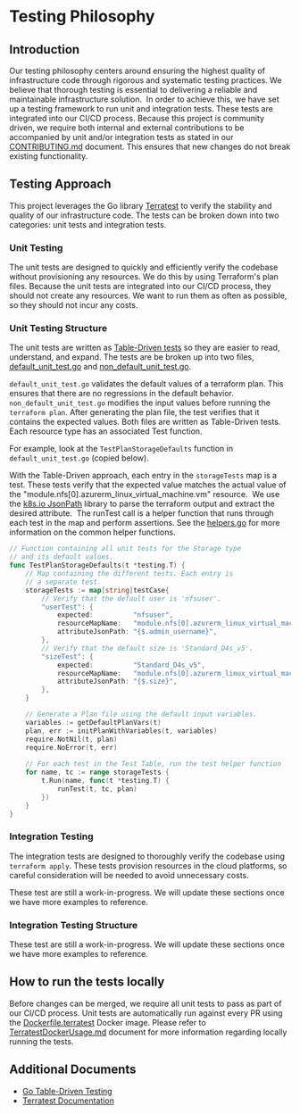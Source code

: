 # Testing Philosophy

## Introduction
Our testing philosophy centers around ensuring the highest quality of infrastructure code through rigorous and systematic testing practices. We believe that thorough testing is essential to delivering a reliable and maintainable infrastructure solution.  In order to achieve this, we have set up a testing framework to run unit and integration tests. These tests are integrated into our CI/CD process. Because this project is community driven, we require both internal and external contributions to be accompanied by unit and/or integration tests as stated in our [CONTRIBUTING.md](../CONTRIBUTING.md) document. This ensures that new changes do not break existing functionality.

## Testing Approach

This project leverages the Go library [Terratest](https://terratest.gruntwork.io/) to verify the stability and quality of our infrastructure code. The tests can be broken down into two categories: unit tests and integration tests. 

### Unit Testing

The unit tests are designed to quickly and efficiently verify the codebase without provisioning any resources. We do this by using Terraform's plan files. Because the unit tests are integrated into our CI/CD process, they should not create any resources. We want to run them as often as possible, so they should not incur any costs.

### Unit Testing Structure

The unit tests are written as [Table-Driven tests](https://go.dev/wiki/TableDrivenTests) so they are easier to read, understand, and expand. The tests are be broken up into two files, [default_unit_test.go](./default_unit_test.go) and [non_default_unit_test.go](./non_default_test.go). 

`default_unit_test.go` validates the default values of a terraform plan. This ensures that there are no regressions in the default behavior. `non_default_unit_test.go` modifies the input values before running the `terraform plan`. After generating the plan file, the test verifies that it contains the expected values. Both files are written as Table-Driven tests. Each resource type has an associated Test function.

For example, look at the `TestPlanStorageDefaults` function in `default_unit_test.go` (copied below).

With the Table-Driven approach, each entry in the `storageTests` map is a test. These tests verify that the expected value matches the actual value of the "module.nfs[0].azurerm_linux_virtual_machine.vm" resource.  We use the [k8s.io JsonPath](https://pkg.go.dev/k8s.io/client-go@v0.28.4/util/jsonpath) library to parse the terraform output and extract the desired attribute.  The runTest call is a helper function that runs through each test in the map and perform assertions. See the [helpers.go](./helpers.go) for more information on the common helper functions.

```go
// Function containing all unit tests for the Storage type
// and its default values.
func TestPlanStorageDefaults(t *testing.T) {
    // Map containing the different tests. Each entry is 
    // a separate test.
    storageTests := map[string]testCase{
        // Verify that the default user is 'nfsuser'.
        "userTest": {
            expected:          "nfsuser",
            resourceMapName:   "module.nfs[0].azurerm_linux_virtual_machine.vm",
            attributeJsonPath: "{$.admin_username}",
        },
        // Verify that the default size is 'Standard_D4s_v5'.
        "sizeTest": {
            expected:          "Standard_D4s_v5",
            resourceMapName:   "module.nfs[0].azurerm_linux_virtual_machine.vm",
            attributeJsonPath: "{$.size}",
        },
    }

    // Generate a Plan file using the default input variables.
    variables := getDefaultPlanVars(t)
    plan, err := initPlanWithVariables(t, variables)
    require.NotNil(t, plan)
    require.NoError(t, err)
    
    // For each test in the Test Table, run the test helper function
    for name, tc := range storageTests {
        t.Run(name, func(t *testing.T) {
            runTest(t, tc, plan)
        })
    }
}
```

### Integration Testing

The integration tests are designed to thoroughly verify the codebase using `terraform apply`. These tests provision resources in the cloud platforms, so careful consideration will be needed to avoid unnecessary costs.

These test are still a work-in-progress. We will update these sections once we have more examples to reference.

### Integration Testing Structure

These test are still a work-in-progress. We will update these sections once we have more examples to reference.

## How to run the tests locally

Before changes can be merged, we require all unit tests to pass as part of our CI/CD process. Unit tests are automatically run against every PR using the [Dockerfile.terratest](../Dockerfile.terratest) Docker image. Please refer to [TerratestDockerUsage.md](../docs/user/TerratestDockerUsage.md) document for more information regarding locally running the tests.


## Additional Documents

* [Go Table-Driven Testing](https://go.dev/wiki/TableDrivenTests)
* [Terratest Documentation](https://terratest.gruntwork.io/docs/)